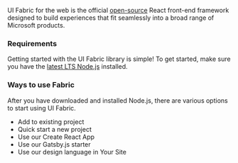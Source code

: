 UI Fabric for the web is the official [open-source](https://github.com/OfficeDev/office-ui-fabric-react) React front-end framework designed to build experiences that fit seamlessly into a broad range of Microsoft products.

### Requirements

Getting started with the UI Fabric library is simple! To get started, make sure you have the [latest LTS Node.js](https://nodejs.org/en/) installed.

### Ways to use Fabric

After you have downloaded and installed Node.js, there are various options to start using UI Fabric.

- Add to existing project
- Quick start a new project
- Use our Create React App
- Use our Gatsby.js starter
- Use our design language in Your Site
